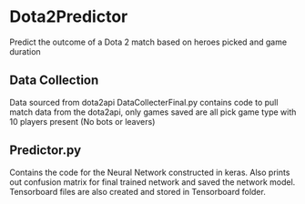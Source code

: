 # Dota2Predictor
Predict the outcome of a Dota 2 match based on heroes picked and game duration

## Data Collection
Data sourced from dota2api
DataCollecterFinal.py contains code to pull match data from the dota2api, only games saved are all pick game type with 10 players present (No bots or leavers)

## Predictor.py
Contains the code for the Neural Network constructed in keras. Also prints out confusion matrix for final trained network and saved the network model. Tensorboard files are also created and stored in Tensorboard folder.
